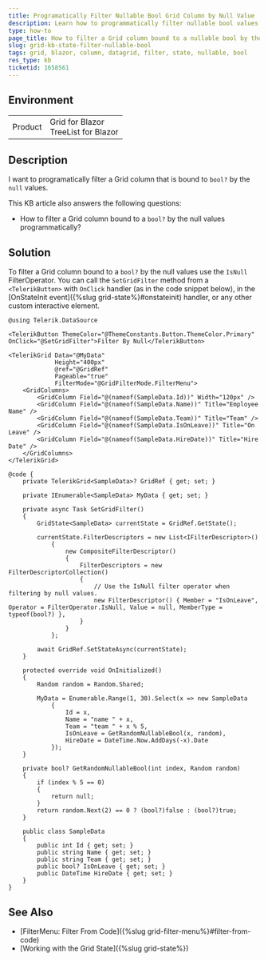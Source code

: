 ```yaml
---
title: Programatically Filter Nullable Bool Grid Column by Null Value
description: Learn how to programmatically filter nullable bool values.
type: how-to
page_title: How to filter a Grid column bound to a nullable bool by the null values programatically
slug: grid-kb-state-filter-nullable-bool
tags: grid, blazor, column, datagrid, filter, state, nullable, bool
res_type: kb
ticketid: 1658561
---
```


## Environment

<table>
    <tbody>
        <tr>
            <td>Product</td>
            <td>Grid for Blazor <br /> TreeList for Blazor</td>
        </tr>
    </tbody>
</table>

## Description

I want to programatically filter a Grid column that is bound to `bool?` by the `null` values. 


This KB article also answers the following questions:
- How to filter a Grid column bound to a `bool?` by the null values programmatically?

## Solution

To filter a Grid column bound to a `bool?` by the null values use the `IsNull` FilterOperator. You can call the `SetGridFilter` method from a `<TelerikButton>` with `OnClick` handler (as in the code snippet below), in the [OnStateInit event]({%slug grid-state%}#onstateinit) handler, or any other custom interactive element.

````CSHTML
@using Telerik.DataSource

<TelerikButton ThemeColor="@ThemeConstants.Button.ThemeColor.Primary" OnClick="@SetGridFilter">Filter By Null</TelerikButton>

<TelerikGrid Data="@MyData"
             Height="400px"
             @ref="@GridRef"
             Pageable="true"
             FilterMode="@GridFilterMode.FilterMenu">
    <GridColumns>
        <GridColumn Field="@(nameof(SampleData.Id))" Width="120px" />
        <GridColumn Field="@(nameof(SampleData.Name))" Title="Employee Name" />
        <GridColumn Field="@(nameof(SampleData.Team))" Title="Team" />
        <GridColumn Field="@(nameof(SampleData.IsOnLeave))" Title="On Leave" />
        <GridColumn Field="@(nameof(SampleData.HireDate))" Title="Hire Date" />
    </GridColumns>
</TelerikGrid>

@code {
    private TelerikGrid<SampleData>? GridRef { get; set; }

    private IEnumerable<SampleData> MyData { get; set; }

    private async Task SetGridFilter()
    {
        GridState<SampleData> currentState = GridRef.GetState();

        currentState.FilterDescriptors = new List<IFilterDescriptor>()
            {
                new CompositeFilterDescriptor()
                {
                    FilterDescriptors = new FilterDescriptorCollection()
                    {
                        // Use the IsNull filter operator when filtering by null values.
                        new FilterDescriptor() { Member = "IsOnLeave", Operator = FilterOperator.IsNull, Value = null, MemberType = typeof(bool?) },
                    }
                }
            };

        await GridRef.SetStateAsync(currentState);
    }

    protected override void OnInitialized()
    {
        Random random = Random.Shared;

        MyData = Enumerable.Range(1, 30).Select(x => new SampleData
            {
                Id = x,
                Name = "name " + x,
                Team = "team " + x % 5,
                IsOnLeave = GetRandomNullableBool(x, random),
                HireDate = DateTime.Now.AddDays(-x).Date
            });
    }

    private bool? GetRandomNullableBool(int index, Random random)
    {
        if (index % 5 == 0)
        {
            return null;
        }
        return random.Next(2) == 0 ? (bool?)false : (bool?)true;
    }

    public class SampleData
    {
        public int Id { get; set; }
        public string Name { get; set; }
        public string Team { get; set; }
        public bool? IsOnLeave { get; set; }
        public DateTime HireDate { get; set; }
    }
}
````

## See Also

* [FilterMenu: Filter From Code]({%slug grid-filter-menu%}#filter-from-code)
* [Working with the Grid State]({%slug grid-state%})